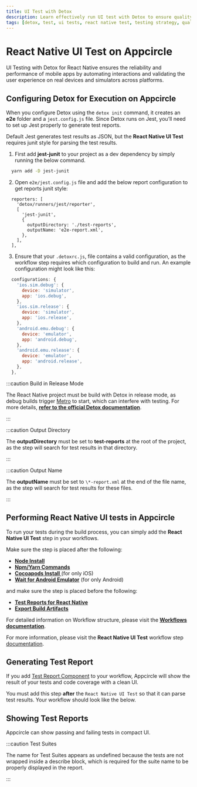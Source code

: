 ```yaml
---
title: UI Test with Detox
description: Learn effectively run UI test with Detox to ensure quality of React Native projects.
tags: [detox, test, ui tests, react native test, testing strategy, quality assurance]
---
```


# React Native UI Test on Appcircle

UI Testing with Detox for React Native ensures the reliability and performance of mobile apps by automating interactions and validating the user experience on real devices and simulators across platforms.

## Configuring Detox for Execution on Appcircle

When you configure Detox using the `detox init` command, it creates an **e2e** folder and a `jest.config.js` file. Since Detox runs on Jest, you’ll need to set up Jest properly to generate test reports.

Default Jest generates test results as JSON, but the **React Native UI Test** requires junit style for parsing the test results.

1. First add **jest-junit** to your project as a dev dependency by simply running the below command.

```bash
  yarn add -D jest-junit
```

2. Open `e2e/jest.config.js` file and add the below report configuration to get reports junit style:

```
  reporters: [
    'detox/runners/jest/reporter',
    [
      'jest-junit',
      {
        outputDirectory: './test-reports',
        outputName: 'e2e-report.xml',
      },
    ],
  ],
```

3. Ensure that your `.detoxrc.js`, file contains a valid configuration, as the workflow step requires which configuration to build and run. An example configuration might look like this:

```js
  configurations: {
    'ios.sim.debug': {
      device: 'simulator',
      app: 'ios.debug',
    },
    'ios.sim.release': {
      device: 'simulator',
      app: 'ios.release',
    },
    'android.emu.debug': {
      device: 'emulator',
      app: 'android.debug',
    },
    'android.emu.release': {
      device: 'emulator',
      app: 'android.release',
    },
  },
```

:::caution Build in Release Mode

The React Native project must be build with Detox in release mode, as debug builds trigger [Metro](https://reactnative.dev/docs/metro) to start, which can interfere with testing. For more details, [**refer to the official Detox documentation**](https://wix.github.io/Detox/docs/introduction/preparing-for-ci).

:::

:::caution Output Directory

The **outputDirectory** must be set to **test-reports** at the root of the project, as the step will search for test results in that directory.

:::

:::caution Output Name

The **outputName** must be set to `\*-report.xml` at the end of the file name, as the step will search for test results for these files.

:::

## Performing React Native UI tests in Appcircle

To run your tests during the build process, you can simply add the **React Native UI Test** step in your workflows.

Make sure the step is placed after the following:

- [**Node Install**](/workflows/react-native-specific-workflow-steps/node-install)
- [**Npm/Yarn Commands**](/workflows/react-native-specific-workflow-steps/npm-yarn-commands)
- [**Cocoapods Install** ](/workflows/ios-specific-workflow-steps/cocoapods-install) (for only iOS)
- [**Wait for Android Emulator**](/workflows/android-specific-workflow-steps/wait-for-android-emulator) (for only Android)

and make sure the step is placed before the following:

- [**Test Reports for React Native**](/workflows/react-native-specific-workflow-steps/test-reports-react-native)
- [**Export Build Artifacts**](/workflows/common-workflow-steps/export-build-artifacts)

For detailed information on Workflow structure, please visit the [**Workflows documentation**](/workflows).

For more information, please visit the **React Native UI Test** workflow step [documentation](/workflows/react-native-specific-workflow-steps/react-native-ui-test#prerequisites).


## Generating Test Report

If you add [Test Report Component](https://github.com/appcircleio/appcircle-test-report-component) to your workflow, Appcircle will show the result of your tests and code coverage with a clean UI.

<Screenshot url='https://cdn.appcircle.io/docs/assets/test-reports.png' />

You must add this step **after** the `React Native UI Test` so that it can parse test results. Your workflow should look like the below.

<Screenshot url='https://cdn.appcircle.io/docs/assets/BE4404New-testReport.png' />


## Showing Test Reports

Appcircle can show passing and failing tests in compact UI.

<Screenshot url='https://cdn.appcircle.io/docs/assets/test-reports-detail.png' />

:::caution Test Suites

The name for Test Suites appears as undefined because the tests are not wrapped inside a describe block, which is required for the suite name to be properly displayed in the report.

:::

<Screenshot url='https://cdn.appcircle.io/docs/assets/test-reports-suite-detail.png' />
